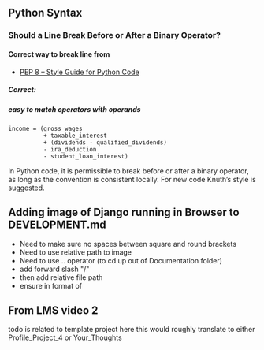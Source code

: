 ## Python Syntax
### Should a Line Break Before or After a Binary Operator?
#### Correct way to break line from
- [PEP 8 – Style Guide for Python Code](https://peps.python.org/pep-0008/)

##### Correct:
##### easy to match operators with operands

```
income = (gross_wages
          + taxable_interest
          + (dividends - qualified_dividends)
          - ira_deduction
          - student_loan_interest)
```

In Python code, it is permissible to break before or after a binary operator, as long as the convention is consistent locally. For new code Knuth’s style is suggested.

## Adding image of Django running in Browser to DEVELOPMENT.md
- Need to make sure no spaces between square and round brackets
- Need to use relative path to image
- Need to use .. operator (to cd up out of Documentation folder)
- add forward slash "/"
- then add relative file path
- ensure in format of ![]()

## From LMS video 2
todo is related to template project
here this would 
roughly translate to 
either
Profile_Project_4
or
Your_Thoughts